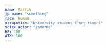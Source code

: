 ```yaml
---
name: Marfik
jp_name: "something"
race: human
occupation: "University student (Part-timer)"
voice_actor: "someone"
HP: 100
ATK: 100
---
```

